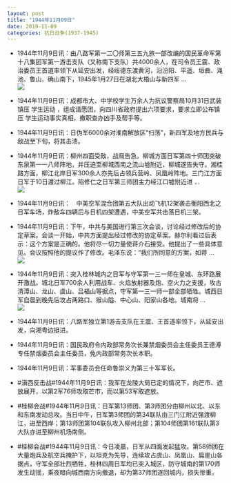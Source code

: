 ```yaml
---
layout: post
title: "1944年11月09日"
date: 2019-11-09
categories: 抗日战争(1937-1945)
---
```


<meta name="referrer" content="no-referrer" />

- 1944年11月9日讯：由八路军第一二〇师第三五九旅一部改编的国民革命军第十八集团军第一游击支队（又称南下支队）共4000余人，在司令员王震、政治委员王首道率领下从延安出发，经绥德东渡黄河，沿汾阳、平遥、垣曲、渑池、鲁山、确山南下，1945年1月27日在湖北大梧山与新四军 ... <br/><img src="https://wx2.sinaimg.cn/large/aca367d8ly1g8s6ndikkwj20c80900ss.jpg" />

- 1944年11月9日讯：成都市大、中学校学生万余人为抗议警察局10月31日武装镇压 学生运动 ，组成请愿团，向四川省政府提出六项要求，要求立即公布镇压 学生运动事实真相，撤职查办凶手及帮手等。 

- 1944年11月9日讯：日伪军6000余对淮南解放区“扫荡”，新四军及地方民兵与敌战至下旬，将其击溃。 

- 1944年11月9日讯：柳州四面受敌，战局告急。柳城方面日军第四十师团突破东泉第一一八师阵地，并压迫至柳城西南之流山墟附近，柳城遂告失守。湘桂路方面，柳江北岸日军300余人亦先后占领兵营岭、凤凰岭阵地。三门江方面日军于10日渡过柳江。陷修仁之日军第三师团主力经江口墟附近进 ... <br/><img src="https://wx1.sinaimg.cn/large/aca367d8ly1g8s1g1g9cvj20c809zq30.jpg" />

- 1944年11月9日讯：　中美空军混合团第五大队出动飞机12架袭击衡阳西北之日军车场，炸敌车四辆后与日机四架遭遇，中美空军共击落日机三架。 

- 1944年11月9日讯：下午，中共与美国进行第三次会谈，讨论经过修改后的协定草案。会谈一开始，中共方面提出经过修改的协定草案。赫尔利看过后表示：这个方案是正确的。他将尽一切力量使蒋介石接受。他提出了一些具体意见。会议按照他的提议作了修改。毛泽东说：“我们所同意的方案，如蒋 ... <br/><img src="https://wx4.sinaimg.cn/large/aca367d8ly1g8rxz4dcezj20c80mm74r.jpg" />

- 1944年11月9日讯：突入桂林城内之日军与守军第一三一师在皇城、东环路展开激战。城北日军700余人利用战车、火焰放射器及炮、空火力之支援，攻古清潭山、龙山、虞山、吕福山等据点，守军第一三一师一部全部牺牲。城西日军自晨到晚先后攻占两路口、猴山隘、中心山、阳家山各地。城南将 ... <br/><img src="https://wx1.sinaimg.cn/large/aca367d8ly1g8rw8rivkvj20c80903yj.jpg" />

- 1944年11月9日讯：八路军独立第1游击支队在王震、王首道率领下，从延安出发，向湘粤边挺进。 

- 1944年11月9日讯：国民政府令内政部常务次长兼禁烟委员会主任委员王德溥专任禁烟委员会主任委员，免内政部常务次长本职。 

- 1944年11月9日讯：军事委员会任命鲁崇义为第三十军军长。 

- #滇西反击战#1944年11月9日讯：我军在龙陵大局已定的情况下，向芒市、遮放展开，以第2军76师攻取芒市，而以第53军取遮放。 

- #桂柳会战#1944年11月9日讯：日军第13师团、第3师团分由柳州以北、以东和东南发动总攻。当日中午，日军第3师团的第34联队由三门江附近强渡柳江，进至西岸；第13师团第104联队攻入柳州北部；第104师团第161联队第3大队亦进至柳州机场南侧。 

- #桂柳会战#1944年11月9日讯：今日凌晨，日军从四面发起猛攻。第58师团在大量炮兵及航空兵掩护下，以坦克为先导，连续攻占虞山、凤凰山、扁崖山各据点，守军全部壮烈牺牲，桂林四周日军均已突入城区，防守城南的第170师发生动摇，乘夜暗向城西南方向撤退，却为第37师团逐回城内，损失惨重。 

